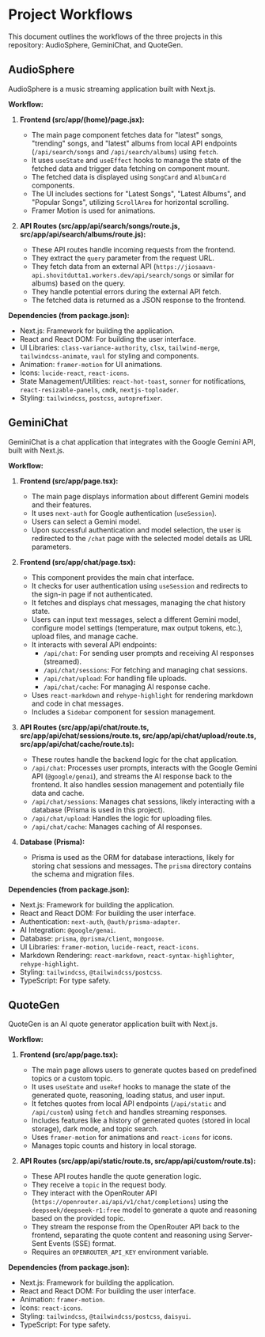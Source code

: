 # Project Workflows

This document outlines the workflows of the three projects in this repository: AudioSphere, GeminiChat, and QuoteGen.

## AudioSphere

AudioSphere is a music streaming application built with Next.js.

**Workflow:**

1.  **Frontend (src/app/(home)/page.jsx):**
    *   The main page component fetches data for "latest" songs, "trending" songs, and "latest" albums from local API endpoints (`/api/search/songs` and `/api/search/albums`) using `fetch`.
    *   It uses `useState` and `useEffect` hooks to manage the state of the fetched data and trigger data fetching on component mount.
    *   The fetched data is displayed using `SongCard` and `AlbumCard` components.
    *   The UI includes sections for "Latest Songs", "Latest Albums", and "Popular Songs", utilizing `ScrollArea` for horizontal scrolling.
    *   Framer Motion is used for animations.

2.  **API Routes (src/app/api/search/songs/route.js, src/app/api/search/albums/route.js):**
    *   These API routes handle incoming requests from the frontend.
    *   They extract the `query` parameter from the request URL.
    *   They fetch data from an external API (`https://jiosaavn-api.shovitdutta1.workers.dev/api/search/songs` or similar for albums) based on the query.
    *   They handle potential errors during the external API fetch.
    *   The fetched data is returned as a JSON response to the frontend.

**Dependencies (from package.json):**

*   Next.js: Framework for building the application.
*   React and React DOM: For building the user interface.
*   UI Libraries: `class-variance-authority`, `clsx`, `tailwind-merge`, `tailwindcss-animate`, `vaul` for styling and components.
*   Animation: `framer-motion` for UI animations.
*   Icons: `lucide-react`, `react-icons`.
*   State Management/Utilities: `react-hot-toast`, `sonner` for notifications, `react-resizable-panels`, `cmdk`, `nextjs-toploader`.
*   Styling: `tailwindcss`, `postcss`, `autoprefixer`.

## GeminiChat

GeminiChat is a chat application that integrates with the Google Gemini API, built with Next.js.

**Workflow:**

1.  **Frontend (src/app/page.tsx):**
    *   The main page displays information about different Gemini models and their features.
    *   It uses `next-auth` for Google authentication (`useSession`).
    *   Users can select a Gemini model.
    *   Upon successful authentication and model selection, the user is redirected to the `/chat` page with the selected model details as URL parameters.

2.  **Frontend (src/app/chat/page.tsx):**
    *   This component provides the main chat interface.
    *   It checks for user authentication using `useSession` and redirects to the sign-in page if not authenticated.
    *   It fetches and displays chat messages, managing the chat history state.
    *   Users can input text messages, select a different Gemini model, configure model settings (temperature, max output tokens, etc.), upload files, and manage cache.
    *   It interacts with several API endpoints:
        *   `/api/chat`: For sending user prompts and receiving AI responses (streamed).
        *   `/api/chat/sessions`: For fetching and managing chat sessions.
        *   `/api/chat/upload`: For handling file uploads.
        *   `/api/chat/cache`: For managing AI response cache.
    *   Uses `react-markdown` and `rehype-highlight` for rendering markdown and code in chat messages.
    *   Includes a `Sidebar` component for session management.

3.  **API Routes (src/app/api/chat/route.ts, src/app/api/chat/sessions/route.ts, src/app/api/chat/upload/route.ts, src/app/api/chat/cache/route.ts):**
    *   These routes handle the backend logic for the chat application.
    *   `/api/chat`: Processes user prompts, interacts with the Google Gemini API (`@google/genai`), and streams the AI response back to the frontend. It also handles session management and potentially file data and cache.
    *   `/api/chat/sessions`: Manages chat sessions, likely interacting with a database (Prisma is used in this project).
    *   `/api/chat/upload`: Handles the logic for uploading files.
    *   `/api/chat/cache`: Manages caching of AI responses.

4.  **Database (Prisma):**
    *   Prisma is used as the ORM for database interactions, likely for storing chat sessions and messages. The `prisma` directory contains the schema and migration files.

**Dependencies (from package.json):**

*   Next.js: Framework for building the application.
*   React and React DOM: For building the user interface.
*   Authentication: `next-auth`, `@auth/prisma-adapter`.
*   AI Integration: `@google/genai`.
*   Database: `prisma`, `@prisma/client`, `mongoose`.
*   UI Libraries: `framer-motion`, `lucide-react`, `react-icons`.
*   Markdown Rendering: `react-markdown`, `react-syntax-highlighter`, `rehype-highlight`.
*   Styling: `tailwindcss`, `@tailwindcss/postcss`.
*   TypeScript: For type safety.

## QuoteGen

QuoteGen is an AI quote generator application built with Next.js.

**Workflow:**

1.  **Frontend (src/app/page.tsx):**
    *   The main page allows users to generate quotes based on predefined topics or a custom topic.
    *   It uses `useState` and `useRef` hooks to manage the state of the generated quote, reasoning, loading status, and user input.
    *   It fetches quotes from local API endpoints (`/api/static` and `/api/custom`) using `fetch` and handles streaming responses.
    *   Includes features like a history of generated quotes (stored in local storage), dark mode, and topic search.
    *   Uses `framer-motion` for animations and `react-icons` for icons.
    *   Manages topic counts and history in local storage.

2.  **API Routes (src/app/api/static/route.ts, src/app/api/custom/route.ts):**
    *   These API routes handle the quote generation logic.
    *   They receive a `topic` in the request body.
    *   They interact with the OpenRouter API (`https://openrouter.ai/api/v1/chat/completions`) using the `deepseek/deepseek-r1:free` model to generate a quote and reasoning based on the provided topic.
    *   They stream the response from the OpenRouter API back to the frontend, separating the quote content and reasoning using Server-Sent Events (SSE) format.
    *   Requires an `OPENROUTER_API_KEY` environment variable.

**Dependencies (from package.json):**

*   Next.js: Framework for building the application.
*   React and React DOM: For building the user interface.
*   Animation: `framer-motion`.
*   Icons: `react-icons`.
*   Styling: `tailwindcss`, `@tailwindcss/postcss`, `daisyui`.
*   TypeScript: For type safety.

